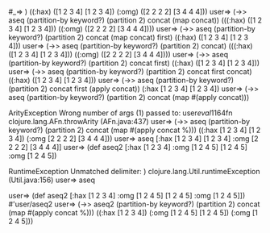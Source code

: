   #_=> )
((:hax) ([1 2 3 4] [1 2 3 4]) (:omg) ([2 2 2 2] [3 4 4 4]))
user=> (->> aseq (partition-by keyword?) (partition 2) concat (map concat))
(((:hax) ([1 2 3 4] [1 2 3 4])) ((:omg) ([2 2 2 2] [3 4 4 4])))
user=> (->> aseq (partition-by keyword?) (partition 2) concat (map concat) first)
((:hax) ([1 2 3 4] [1 2 3 4]))
user=> (->> aseq (partition-by keyword?) (partition 2) concat)
(((:hax) ([1 2 3 4] [1 2 3 4])) ((:omg) ([2 2 2 2] [3 4 4 4])))
user=> (->> aseq (partition-by keyword?) (partition 2) concat first)
((:hax) ([1 2 3 4] [1 2 3 4]))
user=> (->> aseq (partition-by keyword?) (partition 2) concat first concat)
((:hax) ([1 2 3 4] [1 2 3 4]))
user=> (->> aseq (partition-by keyword?) (partition 2) concat first (apply concat))
(:hax [1 2 3 4] [1 2 3 4])
user=> (->> aseq (partition-by keyword?) (partition 2) concat (map #(apply concat)))

ArityException Wrong number of args (1) passed to: user$eval1164$fn  clojure.lang.AFn.throwArity (AFn.java:437)
user=> (->> aseq (partition-by keyword?) (partition 2) concat (map #(apply concat %)))
((:hax [1 2 3 4] [1 2 3 4]) (:omg [2 2 2 2] [3 4 4 4]))
user=> aseq
[:hax [1 2 3 4] [1 2 3 4] :omg [2 2 2 2] [3 4 4 4]]
user=> (def aseq2 [:hax [1 2 3 4] :omg [1 2 4 5] [1 2 4 5] :omg [1 2 4 5])

RuntimeException Unmatched delimiter: )  clojure.lang.Util.runtimeException (Util.java:156)
user=> aseq

user=> (def aseq2 [:hax [1 2 3 4] :omg [1 2 4 5] [1 2 4 5] :omg [1 2 4 5]])
#'user/aseq2
user=> (->> aseq2 (partition-by keyword?) (partition 2) concat (map #(apply concat %)))
((:hax [1 2 3 4]) (:omg [1 2 4 5] [1 2 4 5]) (:omg [1 2 4 5]))
